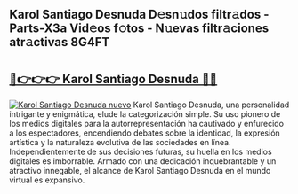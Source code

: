 ## Karol Santiago Desnuda D𝚎sn𝚞dos filtr𝚊dos - Parts-X3a Vid𝚎os f𝚘tos - N𝚞evas filtr𝚊ciones atr𝚊ctivas 8G4FT

# <h2><a href="http://mb2sg8l.tromn.icu/?c=Karol+Santiago+Desnuda">🔗👉👉👉 Karol Santiago Desnuda 🔗🔗</a></h2>

[![Karol Santiago Desnuda nuevo](https://i.imgur.com/pEAQMta.gif)](http://mb2sg8l.tromn.icu/?c=Karol+Santiago+Desnuda)
Karol Santiago Desnuda, una personalidad intrigante y enigmática, elude la categorización simple. Su uso pionero de los medios digitales para la autorrepresentación ha cautivado y enfurecido a los espectadores, encendiendo debates sobre la identidad, la expresión artística y la naturaleza evolutiva de las sociedades en línea. Independientemente de sus decisiones futuras, su huella en los medios digitales es imborrable. Armado con una dedicación inquebrantable y un atractivo innegable, el alcance de Karol Santiago Desnuda en el mundo virtual es expansivo.
